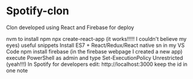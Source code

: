 # Spotify-clon
Clon developed using React and Firebase for deploy


nvm to install npm
npx create-react-app
(it works!!!!! I couldn't believe my eyes)
useful snippets
Install ES7 + React/Redux/React native  sn in my VS Code
npm install firebase (in the firebase webpage I created a new app)
execute PowerShell as admin and type Set-ExecutionPolicy Unrestricted (yeah!!!)
In Spotify for developers edit: http://localhost:3000
keep the id in one note
